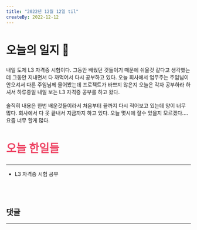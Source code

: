 ```yaml
---
title: "2022년 12월 12일 til"
createBy: 2022-12-12
---
```



## <h2 style="font-size: 30px">오늘의 일지 🎪</h2>
내일 도제 L3 자격증 시험이다. 그동안 배웠던 것들이기 때문에 쉬울것 같다고 생각했는데 그동안 지내면서 다 까먹어서 다시 공부하고 있다. 오늘 회사에서 업무주는 주임님이 안오셔서 다른 주임님께 물어봤는데 프로젝트가 바쁘지 않은지 오늘은 각자 공부하라 하셔서 하루종일 내일 보는 L3 자격증 공부를 하고 왔다.
<br>
<br>
솔직히 내용은 한번 배운것들이라서 처음부터 끝까지 다시 적어보고 있는데 양이 너무 많다. 회사에서 다 못 끝내서 지금까지 하고 있다. 오늘 몇시에 잘수 있을지 모르겠다.... 요즘 너무 할게 많다.



## <h2 style="color: #ee4867; font-size: 30px">오늘 한일들</h2>
--- 
- L3 자격증 시험 공부

<br>
<br>

## 댓글
---
<br>

<Comment />
